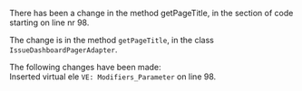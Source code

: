There has been a change in the method getPageTitle, in the section of code starting on line nr 98.
  
The change is in the method ```getPageTitle```, in the class ```IssueDashboardPagerAdapter```.
  
The following changes have been made:  
Inserted virtual ele ```VE: Modifiers_Parameter``` on line 98.  
